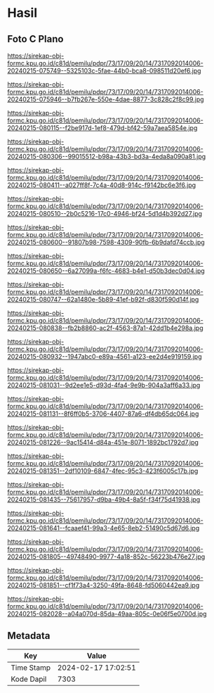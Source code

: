 # Hasil

## Foto C Plano

https://sirekap-obj-formc.kpu.go.id/c81d/pemilu/pdpr/73/17/09/20/14/7317092014006-20240215-075749--5325103c-5fae-44b0-bca8-098511d20ef6.jpg

https://sirekap-obj-formc.kpu.go.id/c81d/pemilu/pdpr/73/17/09/20/14/7317092014006-20240215-075946--b7fb267e-550e-4dae-8877-3c828c2f8c99.jpg

https://sirekap-obj-formc.kpu.go.id/c81d/pemilu/pdpr/73/17/09/20/14/7317092014006-20240215-080115--f2be917d-1ef8-479d-bf42-59a7aea5854e.jpg

https://sirekap-obj-formc.kpu.go.id/c81d/pemilu/pdpr/73/17/09/20/14/7317092014006-20240215-080306--99015512-b98a-43b3-bd3a-4eda8a090a81.jpg

https://sirekap-obj-formc.kpu.go.id/c81d/pemilu/pdpr/73/17/09/20/14/7317092014006-20240215-080411--a027ff8f-7c4a-40d8-914c-f9142bc6e3f6.jpg

https://sirekap-obj-formc.kpu.go.id/c81d/pemilu/pdpr/73/17/09/20/14/7317092014006-20240215-080510--2b0c5216-17c0-4946-bf24-5d1d4b392d27.jpg

https://sirekap-obj-formc.kpu.go.id/c81d/pemilu/pdpr/73/17/09/20/14/7317092014006-20240215-080600--91807b98-7598-4309-90fb-6b9dafd74ccb.jpg

https://sirekap-obj-formc.kpu.go.id/c81d/pemilu/pdpr/73/17/09/20/14/7317092014006-20240215-080650--6a27099a-f6fc-4683-b4e1-d50b3dec0d04.jpg

https://sirekap-obj-formc.kpu.go.id/c81d/pemilu/pdpr/73/17/09/20/14/7317092014006-20240215-080747--62a1480e-5b89-41ef-b92f-d830f590d14f.jpg

https://sirekap-obj-formc.kpu.go.id/c81d/pemilu/pdpr/73/17/09/20/14/7317092014006-20240215-080838--fb2b8860-ac2f-4563-87a1-42dd1b4e298a.jpg

https://sirekap-obj-formc.kpu.go.id/c81d/pemilu/pdpr/73/17/09/20/14/7317092014006-20240215-080932--1947abc0-e89a-4561-a123-ee2d4e919159.jpg

https://sirekap-obj-formc.kpu.go.id/c81d/pemilu/pdpr/73/17/09/20/14/7317092014006-20240215-081031--9d2ee1e5-d93d-4fa4-9e9b-904a3aff6a33.jpg

https://sirekap-obj-formc.kpu.go.id/c81d/pemilu/pdpr/73/17/09/20/14/7317092014006-20240215-081131--8f6ff0b5-3706-4407-87a6-df4db65dc064.jpg

https://sirekap-obj-formc.kpu.go.id/c81d/pemilu/pdpr/73/17/09/20/14/7317092014006-20240215-081226--9ac15414-d84a-451e-8071-1892bc1792d7.jpg

https://sirekap-obj-formc.kpu.go.id/c81d/pemilu/pdpr/73/17/09/20/14/7317092014006-20240215-081351--2df10109-6847-4fec-95c3-423f6005c17b.jpg

https://sirekap-obj-formc.kpu.go.id/c81d/pemilu/pdpr/73/17/09/20/14/7317092014006-20240215-081435--75617957-d9ba-49b4-8a5f-f34f75d41938.jpg

https://sirekap-obj-formc.kpu.go.id/c81d/pemilu/pdpr/73/17/09/20/14/7317092014006-20240215-081641--fcaaef41-99a3-4e65-8eb2-51490c5d67d6.jpg

https://sirekap-obj-formc.kpu.go.id/c81d/pemilu/pdpr/73/17/09/20/14/7317092014006-20240215-081805--49748490-9977-4a18-852c-56223b476e27.jpg

https://sirekap-obj-formc.kpu.go.id/c81d/pemilu/pdpr/73/17/09/20/14/7317092014006-20240215-081851--cf1f73a4-3250-49fa-8648-fd5060442ea9.jpg

https://sirekap-obj-formc.kpu.go.id/c81d/pemilu/pdpr/73/17/09/20/14/7317092014006-20240215-082028--a04a070d-85da-49aa-805c-0e06f5e0700d.jpg


## Metadata

| Key        | Value               |
| ---------- | ------------------- |
| Time Stamp | 2024-02-17 17:02:51 |
| Kode Dapil | 7303                |



